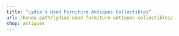 ```yaml
---
title: "Lydia's Used Furniture Antiques Collectibles"
url: /honea-path/lydias-used-furniture-antiques-collectibles/
shop: antiques
---
```

